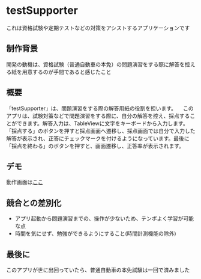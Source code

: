 # testSupporter
これは資格試験や定期テストなどの対策をアシストするアプリケーションです

## 制作背景
開発の動機は、資格試験（普通自動車の本免）の問題演習をする際に解答を控える紙を用意するのが手間であると感じたこと

## 概要
「testSupporter」は、問題演習をする際の解答用紙の役割を担います。
　このアプリは、試験対策などで問題演習をする際に、自分の解答を控え、採点することができます。解答入力は、TableViewに文字をキーボードから入力します。「採点する」のボタンを押すと採点画面へ遷移し、採点画面では自分で入力した解答が表示され、正答にチェックマークを付けるようになっています。最後に「採点を終わる」のボタンを押すと、画面遷移し、正答率が表示されます。

## デモ
動作画面は[ここ](https://drive.google.com/file/d/1LYNJANxr7I5_zpOoqGcEwgHWGk80eu0B/view?usp=sharing)

## 競合との差別化
- アプリ起動から問題演習までの、操作が少ないため、テンポよく学習が可能な点
- 時間を気にせず、勉強ができるようにすること(時間計測機能の除外)

## 最後に

このアプリが世に出回っていたら、普通自動車の本免試験は一回で済みました
